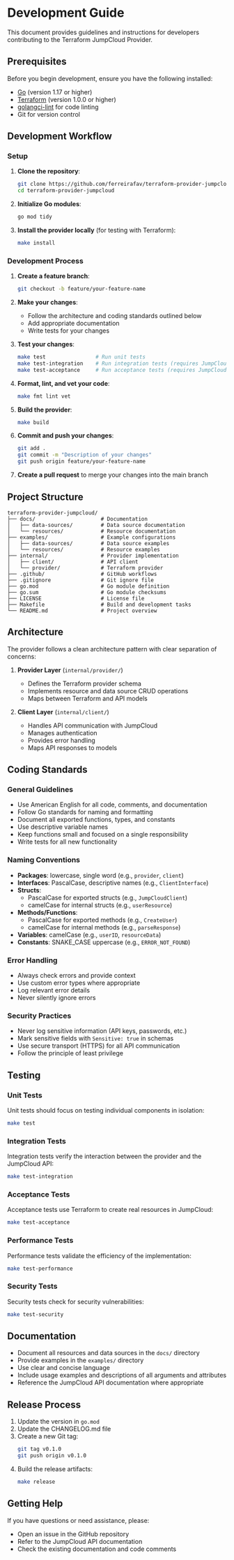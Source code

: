 # Development Guide

This document provides guidelines and instructions for developers contributing to the Terraform JumpCloud Provider.

## Prerequisites

Before you begin development, ensure you have the following installed:

- [Go](https://golang.org/doc/install) (version 1.17 or higher)
- [Terraform](https://learn.hashicorp.com/tutorials/terraform/install-cli) (version 1.0.0 or higher)
- [golangci-lint](https://golangci-lint.run/usage/install/) for code linting
- Git for version control

## Development Workflow

### Setup

1. **Clone the repository**:
   ```bash
   git clone https://github.com/ferreirafav/terraform-provider-jumpcloud.git
   cd terraform-provider-jumpcloud
   ```

2. **Initialize Go modules**:
   ```bash
   go mod tidy
   ```

3. **Install the provider locally** (for testing with Terraform):
   ```bash
   make install
   ```

### Development Process

1. **Create a feature branch**:
   ```bash
   git checkout -b feature/your-feature-name
   ```

2. **Make your changes**:
   - Follow the architecture and coding standards outlined below
   - Add appropriate documentation
   - Write tests for your changes

3. **Test your changes**:
   ```bash
   make test                # Run unit tests
   make test-integration    # Run integration tests (requires JumpCloud API credentials)
   make test-acceptance     # Run acceptance tests (requires JumpCloud API credentials)
   ```

4. **Format, lint, and vet your code**:
   ```bash
   make fmt lint vet
   ```

5. **Build the provider**:
   ```bash
   make build
   ```

6. **Commit and push your changes**:
   ```bash
   git add .
   git commit -m "Description of your changes"
   git push origin feature/your-feature-name
   ```

7. **Create a pull request** to merge your changes into the main branch

## Project Structure

```
terraform-provider-jumpcloud/
├── docs/                     # Documentation
│   ├── data-sources/         # Data source documentation
│   └── resources/            # Resource documentation
├── examples/                 # Example configurations
│   ├── data-sources/         # Data source examples
│   └── resources/            # Resource examples
├── internal/                 # Provider implementation
│   ├── client/               # API client
│   └── provider/             # Terraform provider
├── .github/                  # GitHub workflows
├── .gitignore                # Git ignore file
├── go.mod                    # Go module definition
├── go.sum                    # Go module checksums
├── LICENSE                   # License file
├── Makefile                  # Build and development tasks
└── README.md                 # Project overview
```

## Architecture

The provider follows a clean architecture pattern with clear separation of concerns:

1. **Provider Layer** (`internal/provider/`)
   - Defines the Terraform provider schema
   - Implements resource and data source CRUD operations
   - Maps between Terraform and API models

2. **Client Layer** (`internal/client/`)
   - Handles API communication with JumpCloud
   - Manages authentication
   - Provides error handling
   - Maps API responses to models

## Coding Standards

### General Guidelines

- Use American English for all code, comments, and documentation
- Follow Go standards for naming and formatting
- Document all exported functions, types, and constants
- Use descriptive variable names
- Keep functions small and focused on a single responsibility
- Write tests for all new functionality

### Naming Conventions

- **Packages**: lowercase, single word (e.g., `provider`, `client`)
- **Interfaces**: PascalCase, descriptive names (e.g., `ClientInterface`)
- **Structs**: 
  - PascalCase for exported structs (e.g., `JumpCloudClient`)
  - camelCase for internal structs (e.g., `userResource`)
- **Methods/Functions**: 
  - PascalCase for exported methods (e.g., `CreateUser`)
  - camelCase for internal methods (e.g., `parseResponse`)
- **Variables**: camelCase (e.g., `userID`, `resourceData`)
- **Constants**: SNAKE_CASE uppercase (e.g., `ERROR_NOT_FOUND`)

### Error Handling

- Always check errors and provide context
- Use custom error types where appropriate
- Log relevant error details
- Never silently ignore errors

### Security Practices

- Never log sensitive information (API keys, passwords, etc.)
- Mark sensitive fields with `Sensitive: true` in schemas
- Use secure transport (HTTPS) for all API communication
- Follow the principle of least privilege

## Testing

### Unit Tests

Unit tests should focus on testing individual components in isolation:

```bash
make test
```

### Integration Tests

Integration tests verify the interaction between the provider and the JumpCloud API:

```bash
make test-integration
```

### Acceptance Tests

Acceptance tests use Terraform to create real resources in JumpCloud:

```bash
make test-acceptance
```

### Performance Tests

Performance tests validate the efficiency of the implementation:

```bash
make test-performance
```

### Security Tests

Security tests check for security vulnerabilities:

```bash
make test-security
```

## Documentation

- Document all resources and data sources in the `docs/` directory
- Provide examples in the `examples/` directory
- Use clear and concise language
- Include usage examples and descriptions of all arguments and attributes
- Reference the JumpCloud API documentation where appropriate

## Release Process

1. Update the version in `go.mod`
2. Update the CHANGELOG.md file
3. Create a new Git tag:
   ```bash
   git tag v0.1.0
   git push origin v0.1.0
   ```
4. Build the release artifacts:
   ```bash
   make release
   ```

## Getting Help

If you have questions or need assistance, please:

- Open an issue in the GitHub repository
- Refer to the JumpCloud API documentation
- Check the existing documentation and code comments 